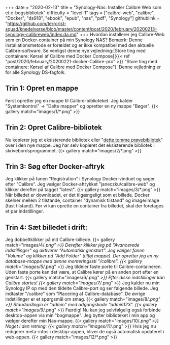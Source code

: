 +++
date = "2020-02-13"
title = "Synology-Nas: Installer Calibre Web som et e-bogsbibliotek"
difficulty = "level-1"
tags = ["calbre-web", "calibre", "Docker", "ds918", "ebook", "epub", "nas", "pdf", "Synology"]
githublink = "https://github.com/terrorist-squad/knedelverse/blob/master/content/post/2020/february/20200213-synology-calibreweb/index.da.md"
+++
Hvordan installerer jeg Calibre-Web som en Docker-container på min Synology NAS? Bemærk: Denne installationsmetode er forældet og er ikke kompatibel med den aktuelle Calibre-software. Se venligst denne nye vejledning:[Store ting med containere: Kørsel af Calibre med Docker Compose]({{< ref "post/2020/february/20200221-docker-Calibre-pro" >}} "Store ting med containere: Kørsel af Calibre med Docker Compose"). Denne vejledning er for alle Synology DS-fagfolk.
## Trin 1: Opret en mappe
Først opretter jeg en mappe til Calibre-biblioteket.  Jeg kalder "Systemkontrol" -> "Delte mapper" og opretter en ny mappe "Bøger".
{{< gallery match="images/1/*.png" >}}

##  Trin 2: Opret Calibre-bibliotek
Nu kopierer jeg et eksisterende bibliotek eller "[dette tomme prøvebibliotek](https://drive.google.com/file/d/1zfeU7Jh3FO_jFlWSuZcZQfQOGD0NvXBm/view)" over i den nye mappe. Jeg har selv kopieret det eksisterende bibliotek i skrivebordsprogrammet.
{{< gallery match="images/2/*.png" >}}

## Trin 3: Søg efter Docker-aftryk
Jeg klikker på fanen "Registration" i Synology Docker-vinduet og søger efter "Calibre". Jeg vælger Docker-aftrykket "janeczku/calibre-web" og klikker derefter på tagget "latest".
{{< gallery match="images/3/*.png" >}}
Når billedet er downloadet, er det tilgængeligt som et billede. Docker skelner mellem 2 tilstande, container "dynamisk tilstand" og image/image (fast tilstand). Før vi kan oprette en container fra billedet, skal der foretages et par indstillinger.
## Trin 4: Sæt billedet i drift:
Jeg dobbeltklikker på mit Calibre-billede.
{{< gallery match="images/4/*.png" >}}
Derefter klikker jeg på "Avancerede indstillinger" og aktiverer "Automatisk genstart". Jeg vælger fanen "Volume" og klikker på "Add Folder" (tilføj mappe). Der opretter jeg en ny database-mappe med denne monteringssti "/calibre".
{{< gallery match="images/5/*.png" >}}
Jeg tildeler faste porte til Calibre-containeren. Uden faste porte kan det være, at Calibre kører på en anden port efter en genstart.
{{< gallery match="images/6/*.png" >}}
Efter disse indstillinger kan Calibre startes!
{{< gallery match="images/7/*.png" >}}
Jeg kalder nu min Synology IP op med den tildelte Calibre-port og ser følgende billede. Jeg indtaster "/calibre" som "Placering af Calibre-database". De øvrige indstillinger er et spørgsmål om smag.
{{< gallery match="images/8/*.png" >}}
Standardlogin er "admin" med adgangskode "admin123".
{{< gallery match="images/9/*.png" >}}
Færdig! Nu kan jeg selvfølgelig også forbinde desktop-appen via min "bogmappe". Jeg bytter biblioteket i min app og vælger derefter min Nas-mappe.
{{< gallery match="images/10/*.png" >}}
Noget i den retning:
{{< gallery match="images/11/*.png" >}}
Hvis jeg nu redigerer meta-infos i desktop-appen, bliver de også automatisk opdateret i web-appen.
{{< gallery match="images/12/*.png" >}}
